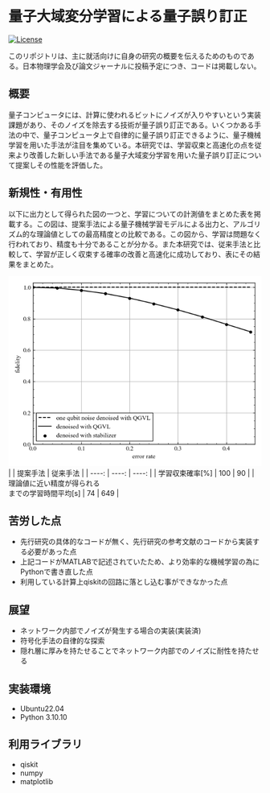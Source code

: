 # 量子大域変分学習による量子誤り訂正

[![License](https://img.shields.io/badge/License-MIT-blue.svg)](LICENSE)


このリポジトリは、主に就活向けに自身の研究の概要を伝えるためのものである。日本物理学会及び論文ジャーナルに投稿予定につき、コードは掲載しない。

## 概要
量子コンピュータには、計算に使われるビットにノイズが入りやすいという実装課題があり、そのノイズを除去する技術が量子誤り訂正である。いくつかある手法の中で、量子コンピュータ上で自律的に量子誤り訂正できるように、量子機械学習を用いた手法が注目を集めている。本研究では、学習収束と高速化の点を従来より改善した新しい手法である量子大域変分学習を用いた量子誤り訂正について提案しその性能を評価した。

## 新規性・有用性
以下に出力として得られた図の一つと、学習についての計測値をまとめた表を掲載する。この図は、提案手法による量子機械学習モデルによる出力と、アルゴリズム的な理論値としての最高精度との比較である。この図から、学習は問題なく行われており、精度も十分であることが分かる。また本研究では、従来手法と比較して、学習が正しく収束する確率の改善と高速化に成功しており、表にその結果をまとめた。<br>

![image](/fidelity_of_denoised_state_example.png)  <br>
|  | 提案手法 | 従来手法 |
| ----: | ----: | ----: |
| 学習収束確率[%] | 100 | 90 |
| 理論値に近い精度が得られる<br>までの学習時間平均[s] | 74 | 649 |

## 苦労した点
- 先行研究の具体的なコードが無く、先行研究の参考文献のコードから実装する必要があった点
- 上記コードがMATLABで記述されていたため、より効率的な機械学習の為にPythonで書き直した点
- 利用している計算上qiskitの回路に落とし込む事ができなかった点

## 展望
- ネットワーク内部でノイズが発生する場合の実装(実装済)
- 符号化手法の自律的な探索
- 隠れ層に厚みを持たせることでネットワーク内部でのノイズに耐性を持たせる

## 実装環境
- Ubuntu22.04
- Python 3.10.10

## 利用ライブラリ
- qiskit
- numpy
- matplotlib
